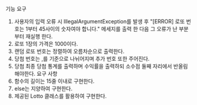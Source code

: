 기능 요구
1. 사용자의 입력 오류 시 IllegalArgumentException를 발생 후 "[ERROR] 로또 번호는 1부터 45사이의 숫자여야 합니다." 메세지를 출력 한 다음 그 오류가 난 부분 부터 재실행 한다.
2. 로또 1장의 가격은 1000이다.
3. 랜덤 로또 번호는 정렬하여 오름차순으로 출력한다.
4. 당첨 번호는 ,를 기준으로 나뉘어지며 추가 번호 또한 주어진다.
5. 당첨 최종 당첨 통계를 출력하며 수익률을 출력하되 소수점 둘째 자리에서 반올림 해야한다.
요구 사항
1. 함수의 길이는 15줄 이내로 구현한다.
2. else는 지양하여 구현한다.
3. 제공된 Lotto 클래스를 활용하여 구현한다.